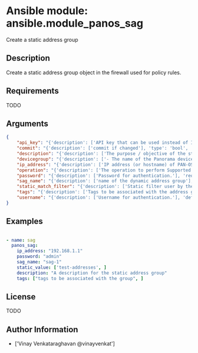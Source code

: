 # Ansible module: ansible.module_panos_sag


Create a static address group

## Description

Create a static address group object in the firewall used for policy rules.

## Requirements

TODO

## Arguments

``` json
{
    "api_key": "{'description': ['API key that can be used instead of I(username)/I(password) credentials.']}",
    "commit": "{'description': ['commit if changed'], 'type': 'bool', 'default': True}",
    "description": "{'description': ['The purpose / objective of the static Address Group']}",
    "devicegroup": "{'description': ['- The name of the Panorama device group. The group must exist on Panorama. If device group is not defined it is assumed that we are contacting a firewall.\n']}",
    "ip_address": "{'description': ['IP address (or hostname) of PAN-OS device.'], 'required': True}",
    "operation": "{'description': ['The operation to perform Supported values are I(add)/I(list)/I(delete).'], 'required': True}",
    "password": "{'description': ['Password for authentication.'], 'required': True}",
    "sag_name": "{'description': ['name of the dynamic address group'], 'required': True}",
    "static_match_filter": "{'description': ['Static filter user by the address group'], 'required': True}",
    "tags": "{'description': ['Tags to be associated with the address group']}",
    "username": "{'description': ['Username for authentication.'], 'default': 'admin'}",
}
```

## Examples


``` yaml

- name: sag
  panos_sag:
    ip_address: "192.168.1.1"
    password: "admin"
    sag_name: "sag-1"
    static_value: ['test-addresses', ]
    description: "A description for the static address group"
    tags: ["tags to be associated with the group", ]

```

## License

TODO

## Author Information
  - ['Vinay Venkataraghavan @vinayvenkat']
